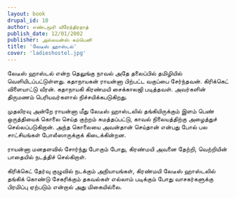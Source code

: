 ```yaml
---
layout: book
drupal_id: 10
author: எண்டமூரி வீரேந்திரநாத்
publish_date: 12/01/2002
publisher: அல்லயன்ஸ் கம்பெனி
title: 'லேடீஸ் ஹாஸ்டல்'
cover: 'ladieshostel.jpg'
---
```

லேடீஸ் ஹாஸ்டல் என்ற தெலுங்கு நாவல் அதே தலைப்பில் தமிழியில் வெளியிடப்பட்டுள்ளது. கதாநாயகன் ராயன்னா பிற்பட்ட வகுப்பை சேர்ந்தவன். கிரிக்கெட் விளையாட்டு வீரன். கதாநாயகி கிரண்மயி சைக்காலஜி படித்தவள். அவர்களின் திருமணம் பெரியவர்களால் நிச்சயிக்கபடுகிறது.

முதலிரவு அன்றே ராயன்னா மீது லேடீஸ் ஹாஸ்டலில் தங்கியிருக்கும் இளம் பெண் ஒருத்தியைக் கொலை செய்த குற்றம் சுமத்தப்பட்டு, காவல் நிலையத்திற்கு அழைத்துச் செல்லப்படுகிறான். அந்த கொலையை அவன்தான் செய்தான் என்பது போல் பல சாட்சியங்கள் போலீஸாருக்குக் கிடைக்கின்றன.

ராயன்னா மனதளவில் சோர்ந்து போகும் போது, கிரண்மயி அவனை தேற்றி, வெற்றியின் பாதையில் நடத்திச் செல்கிறாள்.

கிரிக்கெட் தேர்வு குழுவில் நடக்கும் அநியாயங்கள், கிரண்மயி லேடீஸ் ஹாஸ்டலில் தங்கிக் கொண்டு சேகரிக்கும் தகவல்கள் எல்லாம் படிக்கும் போது வாசகர்களுக்கு பிரமிப்பு ஏற்படும் என்றால் அது மிகையில்லை.

